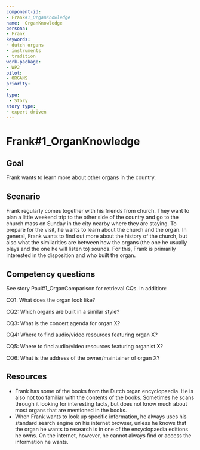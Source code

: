 ```yaml
---
component-id: 
- Frank#1_OrganKnowledge
name:  OrganKnowledge 
persona: 
- Frank
keywords: 
- dutch organs
- instruments
- tradition
work-package:
- WP2
pilot:
- ORGANS
priority:
-
type:
 - Story
story type: 
- expert driven
---
```

# Frank#1_OrganKnowledge

## Goal 

Frank wants to learn more about other organs in the country.

## Scenario  

Frank regularly comes together with his friends from church. They want to plan a little weekend trip to the other side of the country and go to the church mass on Sunday in the city nearby where they are staying. To prepare for the visit, he wants to learn about the church and the organ. In general, Frank wants to find out more about the history of the church, but also what the similarities are between how the organs (the one he usually plays and the one he will listen to) sounds. For this, Frank is primarily interested in the disposition and who built the organ.

## Competency questions 

See story Paul#1_OrganComparison for retrieval CQs. In addition:

CQ1: What does the organ look like?

CQ2: Which organs are built in a similar style?

CQ3: What is the concert agenda for organ X?

CQ4: Where to find audio/video resources featuring organ X?

CQ5: Where to find audio/video resources featuring organist X?

CQ6: What is the address of the owner/maintainer of organ X?

## Resources

- Frank has some of the books from the Dutch organ encyclopaedia. He is also not too familiar with the contents of the books. Sometimes he scans through it looking for interesting facts, but does not know much about most organs that are mentioned in the books.
- When Frank wants to look up specific information, he always uses his standard search engine on his internet browser, unless he knows that the organ he wants to research is in one of the encyclopaedia editions he owns. On the internet, however, he cannot always find or access the information he wants.
